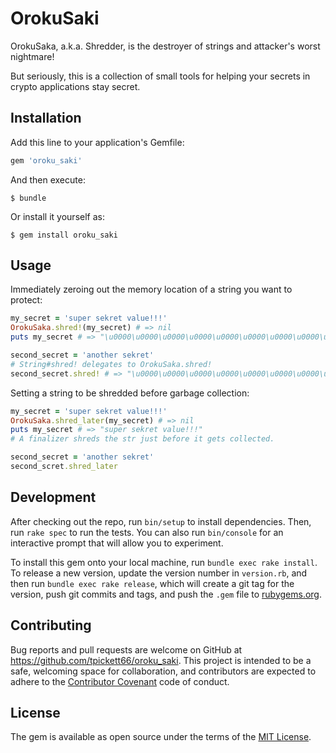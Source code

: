 # OrokuSaki

OrokuSaka, a.k.a. Shredder, is the destroyer of strings and attacker's worst
nightmare!

But seriously, this is a collection of small tools for helping your secrets in
crypto applications stay secret.

## Installation

Add this line to your application's Gemfile:

```ruby
gem 'oroku_saki'
```

And then execute:

    $ bundle

Or install it yourself as:

    $ gem install oroku_saki

## Usage

Immediately zeroing out the memory location of a string you want to protect:

```ruby
my_secret = 'super sekret value!!!'
OrokuSaka.shred!(my_secret) # => nil
puts my_secret # => "\u0000\u0000\u0000\u0000\u0000\u0000\u0000\u0000\u0000\u0000\u0000\u0000\u0000\u0000\u0000\u0000\u0000\u0000\u0000\u0000\u0000"

second_secret = 'another sekret'
# String#shred! delegates to OrokuSaka.shred!
second_secret.shred! # => "\u0000\u0000\u0000\u0000\u0000\u0000\u0000\u0000\u0000\u0000\u0000\u0000\u0000"
```

Setting a string to be shredded before garbage collection:
```ruby
my_secret = 'super sekret value!!!'
OrokuSaka.shred_later(my_secret) # => nil
puts my_secret # => "super sekret value!!!"
# A finalizer shreds the str just before it gets collected.

second_secret = 'another sekret'
second_scret.shred_later
```

## Development

After checking out the repo, run `bin/setup` to install dependencies. Then, run `rake spec` to run the tests. You can also run `bin/console` for an interactive prompt that will allow you to experiment.

To install this gem onto your local machine, run `bundle exec rake install`. To release a new version, update the version number in `version.rb`, and then run `bundle exec rake release`, which will create a git tag for the version, push git commits and tags, and push the `.gem` file to [rubygems.org](https://rubygems.org).

## Contributing

Bug reports and pull requests are welcome on GitHub at https://github.com/tpickett66/oroku_saki. This project is intended to be a safe, welcoming space for collaboration, and contributors are expected to adhere to the [Contributor Covenant](http://contributor-covenant.org) code of conduct.


## License

The gem is available as open source under the terms of the [MIT License](http://opensource.org/licenses/MIT).

